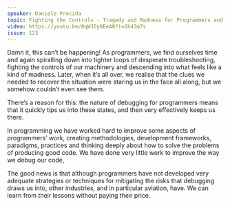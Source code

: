 ```yaml
---
speaker: Daniele Procida
topic: Fighting the Controls - Tragedy and Madness for Programmers and Pilots
video: https://youtu.be/0qWJDy0EeA0?t=1h43m7s
issue: 123
---
```


Damn it, this can’t be happening! As programmers, we find ourselves time and again spiralling down into tighter loops of desperate troubleshooting, fighting the controls of our machinery and descending into what feels like a kind of madness. Later, when it’s all over, we realise that the clues we needed to recover the situation were staring us in the face all along, but we somehow couldn’t even see them.

There’s a reason for this: the nature of debugging for programmers means that it quickly tips us into these states, and then very effectively keeps us there.

In programming we have worked hard to improve some aspects of programmers’ work, creating methodologies, development frameworks, paradigms, practices and thinking deeply about how to solve the problems of producing good code. We have done very little work to improve the way we debug our code,

The good news is that although programmers have not developed very adequate strategies or techniques for mitigating the risks that debugging draws us into, other industries, and in particular aviation, have. We can learn from their lessons without paying their price.

